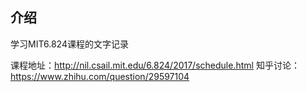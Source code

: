 ## 介绍

学习MIT6.824课程的文字记录

课程地址：http://nil.csail.mit.edu/6.824/2017/schedule.html
知乎讨论：https://www.zhihu.com/question/29597104
